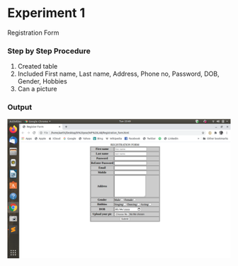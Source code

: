 # Experiment 1
Registration Form

### Step by Step Procedure
1. Created table
2. Included First name, Last name, Address, Phone no, Password, DOB, Gender, Hobbies
3. Can a picture

### Output
![output](Reg_form.png)

